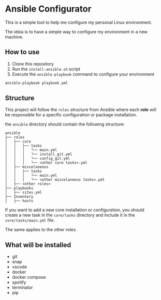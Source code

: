 # Ansible Configurator

This is a simple tool to help me configure my personal Linux environment.

The ideia is to have a simple way to configure my environment in a new machine.

## How to use

1. Clone this repository
2. Run the `install-ansible.sh` script
3. Execute the `ansible-playbook` command to configure your environment

```bash
ansible-playbook playbook.yml
```

## Structure

This project will follow the `roles` structure from Ansible where each **role** will be responsible for a specific configuration or package installation.

the `ansible` directory should contain the following structure:

```
ansible
├── roles
│   ├── core
│   │   ├── tasks
│   │   │   └── main.yml
│   │   │   └── install_git.yml
│   │   │   └── config_git.yml
│   │   │   └── <other core tasks>.yml
│   ├── miscelaneous
│   │   ├── tasks
│   │   │   └── main.yml
│   │   │   └── <other miscelaneous tasks>.yml
│   ├── <other roles>
├── playbooks
│   ├── sites.yml
├── Inventory
│   ├── hosts
```

If you want to add a new core installation or configuration, you should create a new task in the `core/tasks` directory and include it in the `core/tasks/main.yml` file.

The same applies to the other roles.

## What will be installed

- git
- snap
- vscode
- docker
- docker compose
- spotify
- terminator
- pip
